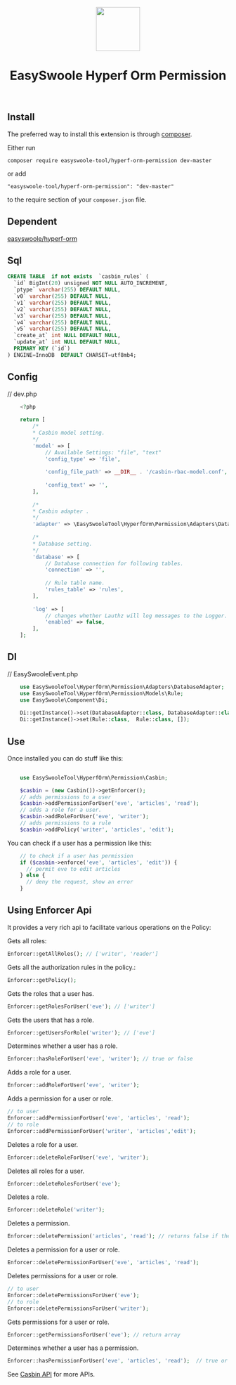 <p align="center">
    <a href="https://www.easyswoole.com/" target="_blank">
        <img src="https://raw.githubusercontent.com/easy-swoole/easyswoole/3.x/easyswoole.png" height="100px">
    </a>
    <h1 align="center">EasySwoole Hyperf Orm Permission </h1>
    <br>
</p>

Install
------------

The preferred way to install this extension is through [composer](http://getcomposer.org/download/).

Either run

```
composer require easyswoole-tool/hyperf-orm-permission dev-master
```

or add

```
"easyswoole-tool/hyperf-orm-permission": "dev-master"
```
to the require section of your `composer.json` file.


Dependent 
-------------------
[easyswoole/hyperf-orm](https://github.com/easy-swoole/hyperf-orm/)

Sql
--------------------
```sql
CREATE TABLE  if not exists  `casbin_rules` (
  `id` BigInt(20) unsigned NOT NULL AUTO_INCREMENT,
  `ptype` varchar(255) DEFAULT NULL,
  `v0` varchar(255) DEFAULT NULL,
  `v1` varchar(255) DEFAULT NULL,
  `v2` varchar(255) DEFAULT NULL,
  `v3` varchar(255) DEFAULT NULL,
  `v4` varchar(255) DEFAULT NULL,
  `v5` varchar(255) DEFAULT NULL,
  `create_at` int NULL DEFAULT NULL,
  `update_at` int NULL DEFAULT NULL,
  PRIMARY KEY (`id`)
) ENGINE=InnoDB  DEFAULT CHARSET=utf8mb4;
```

Config
------------
// dev.php
```php
    <?php
    
    return [
        /*
        * Casbin model setting.
        */
        'model' => [
            // Available Settings: "file", "text"
            'config_type' => 'file',
    
            'config_file_path' => __DIR__ . '/casbin-rbac-model.conf',
    
            'config_text' => '',
        ],
    
        /*
        * Casbin adapter .
        */
        'adapter' => \EasySwooleTool\HyperfOrm\Permission\Adapters\DatabaseAdapter::class,
    
        /*
        * Database setting.
        */
        'database' => [
            // Database connection for following tables.
            'connection' => '',
    
            // Rule table name.
            'rules_table' => 'rules',
        ],
    
        'log' => [
            // changes whether Lauthz will log messages to the Logger.
            'enabled' => false,
        ],
    ];

```

DI
------------
// EasySwooleEvent.php
```php
    use EasySwooleTool\HyperfOrm\Permission\Adapters\DatabaseAdapter;
    use EasySwooleTool\HyperfOrm\Permission\Models\Rule;
    use EasySwoole\Component\Di;
    
    Di::getInstance()->set(DatabaseAdapter::class, DatabaseAdapter::class);
    Di::getInstance()->set(Rule::class,  Rule::class, []);
```
Use
------
Once installed you can do stuff like this:
```php
        
    use EasySwooleTool\HyperfOrm\Permission\Casbin;

    $casbin = (new Casbin())->getEnforcer();
    // adds permissions to a user
    $casbin->addPermissionForUser('eve', 'articles', 'read');
    // adds a role for a user.
    $casbin->addRoleForUser('eve', 'writer');
    // adds permissions to a rule
    $casbin->addPolicy('writer', 'articles', 'edit');
```
You can check if a user has a permission like this:
```php
    // to check if a user has permission
    if ($casbin->enforce('eve', 'articles', 'edit')) {
      // permit eve to edit articles
    } else {
      // deny the request, show an error
    }
```

Using Enforcer Api
-----------------

It provides a very rich api to facilitate various operations on the Policy:

Gets all roles:

```php
Enforcer::getAllRoles(); // ['writer', 'reader']
```

Gets all the authorization rules in the policy.:

```php
Enforcer::getPolicy();
```

Gets the roles that a user has.

```php
Enforcer::getRolesForUser('eve'); // ['writer']
```

Gets the users that has a role.

```php
Enforcer::getUsersForRole('writer'); // ['eve']
```

Determines whether a user has a role.

```php
Enforcer::hasRoleForUser('eve', 'writer'); // true or false
```

Adds a role for a user.

```php
Enforcer::addRoleForUser('eve', 'writer');
```

Adds a permission for a user or role.

```php
// to user
Enforcer::addPermissionForUser('eve', 'articles', 'read');
// to role
Enforcer::addPermissionForUser('writer', 'articles','edit');
```

Deletes a role for a user.

```php
Enforcer::deleteRoleForUser('eve', 'writer');
```

Deletes all roles for a user.

```php
Enforcer::deleteRolesForUser('eve');
```

Deletes a role.

```php
Enforcer::deleteRole('writer');
```

Deletes a permission.

```php
Enforcer::deletePermission('articles', 'read'); // returns false if the permission does not exist (aka not affected).
```

Deletes a permission for a user or role.

```php
Enforcer::deletePermissionForUser('eve', 'articles', 'read');
```

Deletes permissions for a user or role.

```php
// to user
Enforcer::deletePermissionsForUser('eve');
// to role
Enforcer::deletePermissionsForUser('writer');
```

Gets permissions for a user or role.

```php
Enforcer::getPermissionsForUser('eve'); // return array
```

Determines whether a user has a permission.

```php
Enforcer::hasPermissionForUser('eve', 'articles', 'read');  // true or false
```

See [Casbin API](https://casbin.org/docs/en/management-api) for more APIs.